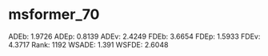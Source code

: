 # msformer_70

ADEb: 1.9726
ADEp: 0.8139
ADEv: 2.4249
FDEb: 3.6654
FDEp: 1.5933
FDEv: 4.3717
Rank: 1192
WSADE: 1.391
WSFDE: 2.6048